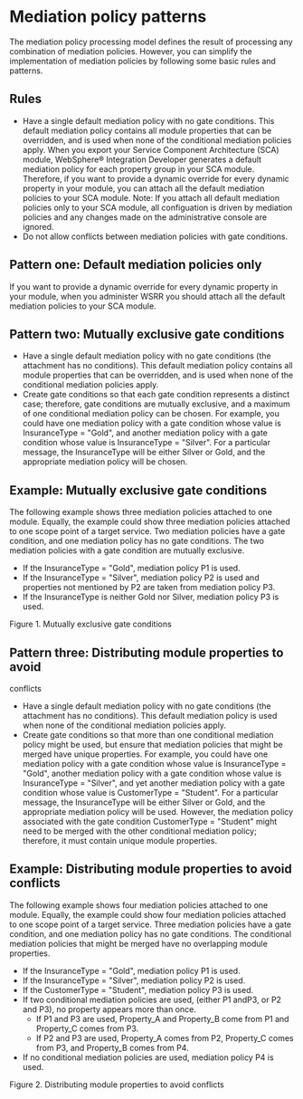 # Mediation policy patterns

The mediation policy processing model defines the result of processing
any combination of mediation policies. However, you can simplify the
implementation of mediation policies by following some basic rules
and patterns.

## Rules

- Have a single default mediation policy with no gate conditions.
This default mediation policy contains all module properties that
can be overridden, and is used when none of the conditional mediation
policies apply. When you export your Service Component Architecture
(SCA) module, WebSphere® Integration
Developer generates a default mediation policy for each property group
in your SCA module. Therefore, if you want to provide a dynamic override
for every dynamic property in your module, you can attach all the
default mediation policies to your SCA module. Note:  If
you attach all default mediation policies only to your SCA module,
all configuation is driven by mediation policies and any changes made
on the administrative console are ignored.
- Do not allow conflicts between mediation policies with gate conditions.

## Pattern one: Default mediation policies only

If
you want to provide a dynamic override for every dynamic property
in your module, when you administer WSRR you should attach all the
default mediation policies to your SCA module.

## Pattern two: Mutually exclusive gate conditions

- Have a single default mediation policy with no gate conditions
(the attachment has no conditions). This default mediation policy
contains all module properties that can be overridden, and is used
when none of the conditional mediation policies apply.
- Create gate conditions so that each gate condition represents
a distinct case; therefore, gate conditions are mutually exclusive,
and a maximum of one conditional mediation policy can be chosen. For
example, you could have one mediation policy with a gate condition
whose value is InsuranceType = "Gold", and another
mediation policy with a gate condition whose value is InsuranceType
= "Silver". For a particular message, the InsuranceType will
be either Silver or Gold, and the
appropriate mediation policy will be chosen.

## Example: Mutually exclusive gate conditions

The
following example shows three mediation policies attached to one module. Equally, the example could show three mediation policies
attached to one scope point of a target service. Two mediation
policies have a gate condition, and one mediation policy has no gate
conditions. The two mediation policies with a gate condition are mutually
exclusive.

- If the InsuranceType = "Gold", mediation policy
P1 is used.
- If the InsuranceType = "Silver", mediation policy
P2 is used and properties not mentioned by P2 are taken from mediation
policy P3.
- If the InsuranceType is neither Gold nor Silver,
mediation policy P3 is used.

Figure 1. Mutually exclusive gate conditions

<!-- image -->

## Pattern three: Distributing module properties to avoid
conflicts

- Have a single default mediation policy with no gate conditions
(the attachment has no conditions). This default mediation policy
is used when none of the conditional mediation policies apply.
- Create gate conditions so that more than one conditional mediation
policy might be used, but ensure that mediation policies that might
be merged have unique properties. For example, you could have one
mediation policy with a gate condition whose value is InsuranceType
= "Gold", another mediation policy with a gate condition
whose value is InsuranceType = "Silver", and yet
another mediation policy with a gate condition whose value is CustomerType
= "Student". For a particular message, the InsuranceType will
be either Silver or Gold, and the
appropriate mediation policy will be used. However, the mediation
policy associated with the gate condition CustomerType = "Student" might
need to be merged with the other conditional mediation policy; therefore,
it must contain unique module properties.

## Example: Distributing module properties to avoid conflicts

The
following example shows four mediation policies attached to one module. Equally, the example could show four mediation policies
attached to one scope point of a target service. Three mediation
policies have a gate condition, and one mediation policy has no gate
conditions. The conditional mediation policies that might be merged
have no overlapping module properties.

- If the InsuranceType = "Gold", mediation policy
P1 is used.
- If the InsuranceType = "Silver", mediation policy
P2 is used.
- If the CustomerType = "Student", mediation policy
P3 is used.
- If two conditional mediation policies are used, (either P1 andP3, or P2 and P3), no property appears more than once.
    - If P1 and P3 are used, Property\_A and Property\_B come
from P1 and Property\_C comes from P3.
    - If P2 and P3 are used, Property\_A comes from
P2, Property\_C comes from P3, and Property\_B comes
from P4.
- If no conditional mediation policies are used, mediation policy
P4 is used.

Figure 2. Distributing module properties to avoid conflicts

<!-- image -->